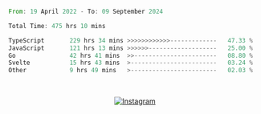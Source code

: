 <!--START_SECTION:waka-->

```rust
From: 19 April 2022 - To: 09 September 2024

Total Time: 475 hrs 10 mins

TypeScript       229 hrs 34 mins >>>>>>>>>>>>-------------   47.33 %
JavaScript       121 hrs 13 mins >>>>>>-------------------   25.00 %
Go               42 hrs 41 mins  >>-----------------------   08.80 %
Svelte           15 hrs 43 mins  >------------------------   03.24 %
Other            9 hrs 49 mins   >------------------------   02.03 %
```

<!--END_SECTION:waka-->


<!-- &nbsp;<div align="center">
  [![Spotify](https://supakorn-spotify.vercel.app/api/spotify?background_color=0d1117&border_color=ffffff)](https://open.spotify.com/user/314ljfgc3h2e3vrqtbm3tq35t5zq?si=f93b8de147494e3a)  
</div>
-->

&nbsp;<div align="center">
  [![Instagram](https://img.shields.io/badge/Instagram-E4405F?style=for-the-badge&logo=instagram&logoColor=white)](https://www.instagram.com/supakornigm/)
</div>


